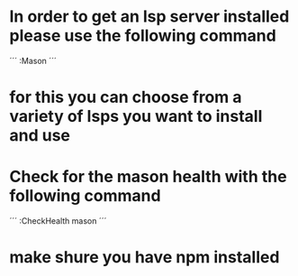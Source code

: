 # In order to get an lsp server installed please use the following command
´´´
:Mason
´´´
# for this you can choose from a variety of lsps you want to install and use
# Check for the mason health with the following command
´´´
:CheckHealth mason
´´´
# make shure you have npm installed
